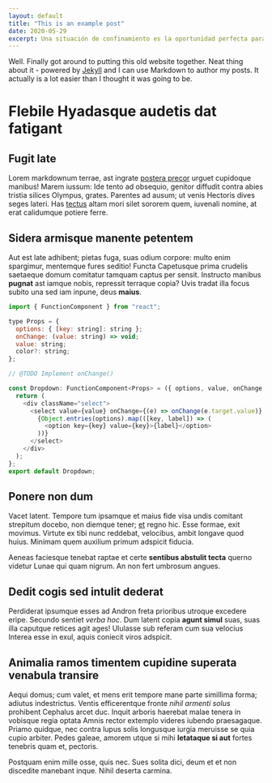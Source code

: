 ```yaml
---
layout: default
title: "This is an example post"
date: 2020-05-29
excerpt: Una situación de confinamiento es la oportunidad perfecta para encontrar formas de entretenimiento que puedan desarrollarse sin salir de casa.
---
```



Well. Finally got around to putting this old website together. Neat thing about it - powered by [Jekyll](http://jekyllrb.com) and I can use Markdown to author my posts. It actually is a lot easier than I thought it was going to be.

# Flebile Hyadasque audetis dat fatigant

## Fugit late

Lorem markdownum terrae, ast ingrate [postera precor](http://vires.org/) urguet
cupidoque manibus! Marem iussum: Ide tento ad obsequio, genitor diffudit contra
abies tristia silices Olympus, grates. Parentes ad ausum; ut venis Hectoris
dives seges lateri. Has [tectus](http://tum-qua.com/lacrimae.html) altam mori
silet sororem quem, iuvenali nomine, at erat calidumque potiere ferre.

## Sidera armisque manente petentem

Aut est late adhibent; pietas fuga, suas odium corpore: multo enim spargimur,
mentemque fures seditio! Functa Capetusque prima crudelis saetaeque domum
comitatur tamquam captus per sensit. Instructo manibus **pugnat** ast iamque
nobis, repressit terraque copia? Uvis tradat illa focus subito una sed iam
inpune, deus **maius**.

```javascript
import { FunctionComponent } from "react";

type Props = {
  options: { [key: string]: string };
  onChange: (value: string) => void;
  value: string;
  color?: string;
};

// @TODO Implement onChange()

const Dropdown: FunctionComponent<Props> = ({ options, value, onChange, color }) => {
  return (
    <div className="select">
      <select value={value} onChange={(e) => onChange(e.target.value)} style={{ background: color || undefined }}>
        {Object.entries(options).map(([key, label]) => (
          <option key={key} value={key}>{label}</option>
        ))}
      </select>
    </div>
  );
};
export default Dropdown;

```

## Ponere non dum

Vacet latent. Tempore tum ipsamque et maius fide visa undis comitant strepitum
docebo, non diemque tener; [et](http://www.telae-quam.net/iunxitlitora) regno
hic. Esse formae, exit movimus. Virtute ex tibi nunc reddebat, velocibus, ambit
longave quod huius. Minimam quem auxilium primum adspicit fiducia.

Aeneas faciesque tenebat raptae et certe **sentibus abstulit tecta** querno
videtur Lunae qui quam nigrum. An non fert umbrosum angues.

## Dedit cogis sed intulit dederat

Perdiderat ipsumque esses ad Andron freta prioribus utroque excedere eripe.
Secundo sentiet *verba hoc*. Dum latent copia **agunt simul** suas, suas illa
caputque retices agit ages! Ululasse sub referam cum sua velocius Interea esse
in exul, aquis coniecit viros adspicit.

## Animalia ramos timentem cupidine superata venabula transire

Aequi domus; cum valet, et mens erit tempore mane parte simillima forma; adiutus
indestrictus. Ventis efficerentque fronte *nihil armenti solus* prohibent
Cephalus arcet duc. Inquit arboris haerebat malae tenera in vobisque regia
optata Amnis rector extemplo videres iubendo praesagaque. Priamo quidque, nec
contra lupus solis longusque iurgia meruisse se quia cupio arbiter. Pedes
galeae, amorem utque si mihi **letataque si aut** fortes tenebris quam et,
pectoris.

Postquam enim mille osse, quis nec. Sues solita dici, deum et et non discedite
manebant inque. Nihil deserta carmina.
